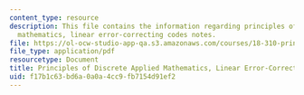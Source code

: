 ```yaml
---
content_type: resource
description: This file contains the information regarding principles of discrete applied
  mathematics, linear error-correcting codes notes.
file: https://ol-ocw-studio-app-qa.s3.amazonaws.com/courses/18-310-principles-of-discrete-applied-mathematics-fall-2013/f17b1c63bd6a0a0a4cc9fb7154d91ef2_MIT18_310F13_Ch22.pdf
file_type: application/pdf
resourcetype: Document
title: Principles of Discrete Applied Mathematics, Linear Error-Correcting Codes Notes
uid: f17b1c63-bd6a-0a0a-4cc9-fb7154d91ef2
---
```


